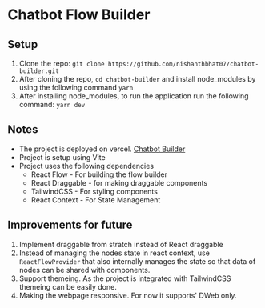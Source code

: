 # Chatbot Flow Builder

## Setup

1. Clone the repo: `git clone https://github.com/nishanthbhat07/chatbot-builder.git`
2. After cloning the repo, `cd chatbot-builder` and install node_modules by using the following command
   `yarn`
3. After installing node_modules, to run the application run the following command:
   `yarn dev`

## Notes

- The project is deployed on vercel. [Chatbot Builder](https://chatbot-builder-red.vercel.app/)
- Project is setup using Vite
- Project uses the following dependencies
  - React Flow - For building the flow builder
  - React Draggable - for making draggable components
  - TailwindCSS - For styling components
  - React Context - For State Management

## Improvements for future

1. Implement draggable from stratch instead of React draggable
2. Instead of managing the nodes state in react context, use `ReactFlowProvider` that also internally manages the state so that data of nodes can be shared with components.
3. Support themeing. As the project is integrated with TailwindCSS themeing can be easily done.
4. Making the webpage responsive. For now it supports' DWeb only.
